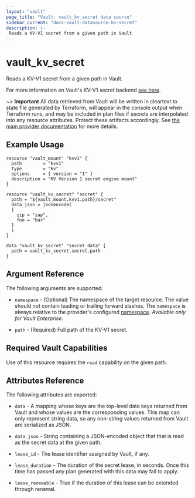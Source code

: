 ```yaml
---
layout: "vault"
page_title: "Vault: vault_kv_secret data source"
sidebar_current: "docs-vault-datasource-kv-secret"
description: |-
 Reads a KV-V1 secret from a given path in Vault
---
```


# vault\_kv\_secret

Reads a KV-V1 secret from a given path in Vault.

For more information on Vault's KV-V1 secret backend 
[see here](https://www.vaultproject.io/docs/secrets/kv/kv-v1).

~> **Important** All data retrieved from Vault will be
written in cleartext to state file generated by Terraform, will appear in
the console output when Terraform runs, and may be included in plan files
if secrets are interpolated into any resource attributes.
Protect these artifacts accordingly. See
[the main provider documentation](../index.html)
for more details.

## Example Usage

```hcl
resource "vault_mount" "kvv1" {
  path        = "kvv1"
  type        = "kv"
  options     = { version = "1" }
  description = "KV Version 1 secret engine mount"
}

resource "vault_kv_secret" "secret" {
  path = "${vault_mount.kvv1.path}/secret"
  data_json = jsonencode(
  {
    zip = "zap",
    foo = "bar"
  }
  )
}

data "vault_kv_secret" "secret_data" {
  path = vault_kv_secret.secret.path
}
```

## Argument Reference

The following arguments are supported:

* `namespace` - (Optional) The namespace of the target resource.
  The value should not contain leading or trailing forward slashes.
  The `namespace` is always relative to the provider's configured [namespace](/docs/providers/vault#namespace).
  *Available only for Vault Enterprise*.

* `path` - (Required) Full path of the KV-V1 secret.

## Required Vault Capabilities

Use of this resource requires the `read` capability on the given path.

## Attributes Reference

The following attributes are exported:

* `data` - A mapping whose keys are the top-level data keys returned from
  Vault and whose values are the corresponding values. This map can only
  represent string data, so any non-string values returned from Vault are
  serialized as JSON.

* `data_json` - String containing a JSON-encoded object that that is
  read as the secret data at the given path.

* `lease_id` - The lease identifier assigned by Vault, if any.

* `lease_duration` - The duration of the secret lease, in seconds. Once 
  this time has passed any plan generated with this data may fail to apply.

* `lease_renewable` - True if the duration of this lease can be extended 
  through renewal.
